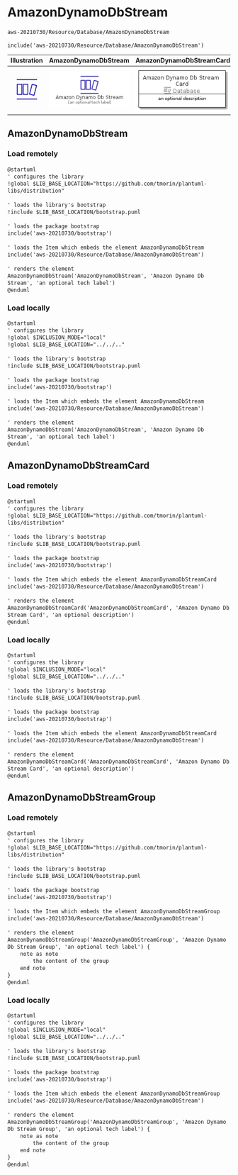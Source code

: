 # AmazonDynamoDbStream


```text
aws-20210730/Resource/Database/AmazonDynamoDbStream
```

```text
include('aws-20210730/Resource/Database/AmazonDynamoDbStream')
```



| Illustration | AmazonDynamoDbStream | AmazonDynamoDbStreamCard | AmazonDynamoDbStreamGroup |
| :---: | :---: | :---: | :---: |
| ![illustration for Illustration](../../../aws-20210730/Resource/Database/AmazonDynamoDbStream.png) | ![illustration for AmazonDynamoDbStream](../../../aws-20210730/Resource/Database/AmazonDynamoDbStream.Local.png) | ![illustration for AmazonDynamoDbStreamCard](../../../aws-20210730/Resource/Database/AmazonDynamoDbStreamCard.Local.png) | ![illustration for AmazonDynamoDbStreamGroup](../../../aws-20210730/Resource/Database/AmazonDynamoDbStreamGroup.Local.png) |




## AmazonDynamoDbStream

### Load remotely
```plantuml
@startuml
' configures the library
!global $LIB_BASE_LOCATION="https://github.com/tmorin/plantuml-libs/distribution"

' loads the library's bootstrap
!include $LIB_BASE_LOCATION/bootstrap.puml

' loads the package bootstrap
include('aws-20210730/bootstrap')

' loads the Item which embeds the element AmazonDynamoDbStream
include('aws-20210730/Resource/Database/AmazonDynamoDbStream')

' renders the element
AmazonDynamoDbStream('AmazonDynamoDbStream', 'Amazon Dynamo Db Stream', 'an optional tech label')
@enduml
```

### Load locally
```plantuml
@startuml
' configures the library
!global $INCLUSION_MODE="local"
!global $LIB_BASE_LOCATION="../../.."

' loads the library's bootstrap
!include $LIB_BASE_LOCATION/bootstrap.puml

' loads the package bootstrap
include('aws-20210730/bootstrap')

' loads the Item which embeds the element AmazonDynamoDbStream
include('aws-20210730/Resource/Database/AmazonDynamoDbStream')

' renders the element
AmazonDynamoDbStream('AmazonDynamoDbStream', 'Amazon Dynamo Db Stream', 'an optional tech label')
@enduml
```

## AmazonDynamoDbStreamCard

### Load remotely
```plantuml
@startuml
' configures the library
!global $LIB_BASE_LOCATION="https://github.com/tmorin/plantuml-libs/distribution"

' loads the library's bootstrap
!include $LIB_BASE_LOCATION/bootstrap.puml

' loads the package bootstrap
include('aws-20210730/bootstrap')

' loads the Item which embeds the element AmazonDynamoDbStreamCard
include('aws-20210730/Resource/Database/AmazonDynamoDbStream')

' renders the element
AmazonDynamoDbStreamCard('AmazonDynamoDbStreamCard', 'Amazon Dynamo Db Stream Card', 'an optional description')
@enduml
```

### Load locally
```plantuml
@startuml
' configures the library
!global $INCLUSION_MODE="local"
!global $LIB_BASE_LOCATION="../../.."

' loads the library's bootstrap
!include $LIB_BASE_LOCATION/bootstrap.puml

' loads the package bootstrap
include('aws-20210730/bootstrap')

' loads the Item which embeds the element AmazonDynamoDbStreamCard
include('aws-20210730/Resource/Database/AmazonDynamoDbStream')

' renders the element
AmazonDynamoDbStreamCard('AmazonDynamoDbStreamCard', 'Amazon Dynamo Db Stream Card', 'an optional description')
@enduml
```

## AmazonDynamoDbStreamGroup

### Load remotely
```plantuml
@startuml
' configures the library
!global $LIB_BASE_LOCATION="https://github.com/tmorin/plantuml-libs/distribution"

' loads the library's bootstrap
!include $LIB_BASE_LOCATION/bootstrap.puml

' loads the package bootstrap
include('aws-20210730/bootstrap')

' loads the Item which embeds the element AmazonDynamoDbStreamGroup
include('aws-20210730/Resource/Database/AmazonDynamoDbStream')

' renders the element
AmazonDynamoDbStreamGroup('AmazonDynamoDbStreamGroup', 'Amazon Dynamo Db Stream Group', 'an optional tech label') {
    note as note
        the content of the group
    end note
}
@enduml
```

### Load locally
```plantuml
@startuml
' configures the library
!global $INCLUSION_MODE="local"
!global $LIB_BASE_LOCATION="../../.."

' loads the library's bootstrap
!include $LIB_BASE_LOCATION/bootstrap.puml

' loads the package bootstrap
include('aws-20210730/bootstrap')

' loads the Item which embeds the element AmazonDynamoDbStreamGroup
include('aws-20210730/Resource/Database/AmazonDynamoDbStream')

' renders the element
AmazonDynamoDbStreamGroup('AmazonDynamoDbStreamGroup', 'Amazon Dynamo Db Stream Group', 'an optional tech label') {
    note as note
        the content of the group
    end note
}
@enduml
```

